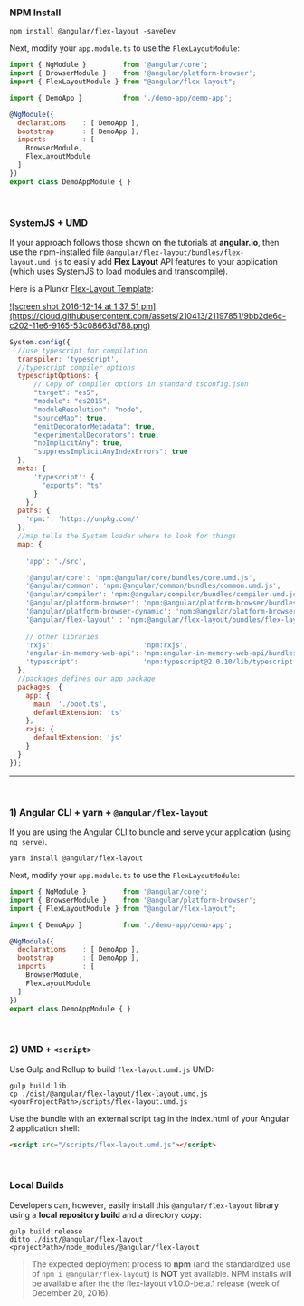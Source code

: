 ### NPM Install

```terminal
npm install @angular/flex-layout -saveDev
```

Next, modify your `app.module.ts` to use the `FlexLayoutModule`:

```js
import { NgModule }         from '@angular/core';
import { BrowserModule }    from '@angular/platform-browser';
import { FlexLayoutModule } from "@angular/flex-layout";

import { DemoApp }          from './demo-app/demo-app';

@NgModule({
  declarations    : [ DemoApp ],
  bootstrap       : [ DemoApp ],
  imports         : [
    BrowserModule,
    FlexLayoutModule
  ]
})
export class DemoAppModule { }
```

<br/>

### SystemJS + UMD

If your approach follows those shown on the tutorials at **angular.io**, then use the npm-installed file `@angular/flex-layout/bundles/flex-layout.umd.js` to easily add **Flex Layout** API features to your application 
(which uses SystemJS to load modules and transcompile).

Here is a Plunkr [Flex-Layout Template](https://plnkr.co/edit/h8hzyoEyqdCXmTBA7DfK?p=preview):

<a href="https://plnkr.co/edit/h8hzyoEyqdCXmTBA7DfK?p=preview" target="_blank">
![screen shot 2016-12-14 at 1 37 51 pm](https://cloud.githubusercontent.com/assets/210413/21197851/9bb2de6c-c202-11e6-9165-53c08663d788.png)
</a>

<br/>

```js
System.config({
  //use typescript for compilation
  transpiler: 'typescript',
  //typescript compiler options
  typescriptOptions: {
      // Copy of compiler options in standard tsconfig.json
      "target": "es5",
      "module": "es2015",
      "moduleResolution": "node",
      "sourceMap": true,
      "emitDecoratorMetadata": true,
      "experimentalDecorators": true,
      "noImplicitAny": true,
      "suppressImplicitAnyIndexErrors": true
  },
  meta: {
      'typescript': {
        "exports": "ts"
      }
    },  
  paths: {
    'npm:': 'https://unpkg.com/'
  },
  //map tells the System loader where to look for things
  map: {
    
    'app': './src',

    '@angular/core': 'npm:@angular/core/bundles/core.umd.js',
    '@angular/common': 'npm:@angular/common/bundles/common.umd.js',
    '@angular/compiler': 'npm:@angular/compiler/bundles/compiler.umd.js',
    '@angular/platform-browser': 'npm:@angular/platform-browser/bundles/platform-browser.umd.js',
    '@angular/platform-browser-dynamic': 'npm:@angular/platform-browser-dynamic/bundles/platform-browser-dynamic.umd.js',
    '@angular/flex-layout' : 'npm:@angular/flex-layout/bundles/flex-layout.umd.js',
    
    // other libraries
    'rxjs':                      'npm:rxjs',
    'angular-in-memory-web-api': 'npm:angular-in-memory-web-api/bundles/in-memory-web-api.umd.js',
    'typescript':                'npm:typescript@2.0.10/lib/typescript.js',    
  },
  //packages defines our app package
  packages: {
    app: {
      main: './boot.ts',
      defaultExtension: 'ts'
    },
    rxjs: {
      defaultExtension: 'js'
    }
  }
});
```
----

<br/>

### 1) Angular CLI + **yarn** + `@angular/flex-layout`

If you are using the Angular CLI to bundle and serve your application (using `ng serve`). 

```terminal
yarn install @angular/flex-layout
```

Next, modify your `app.module.ts` to use the `FlexLayoutModule`:

```js
import { NgModule }         from '@angular/core';
import { BrowserModule }    from '@angular/platform-browser';
import { FlexLayoutModule } from "@angular/flex-layout";

import { DemoApp }          from './demo-app/demo-app';

@NgModule({
  declarations    : [ DemoApp ],
  bootstrap       : [ DemoApp ],
  imports         : [
    BrowserModule,
    FlexLayoutModule
  ]
})
export class DemoAppModule { }
```

<br/>

### 2) UMD + `<script>`

Use Gulp and Rollup to build `flex-layout.umd.js` UMD:

```console
gulp build:lib
cp ./dist/@angular/flex-layout/flex-layout.umd.js  <yourProjectPath>/scripts/flex-layout.umd.js
```

Use the bundle with an external script tag in the index.html of your Angular 2 application shell:

```html
<script src="/scripts/flex-layout.umd.js"></script>

```

<br/>

### Local Builds

Developers can, however, easily install this `@angular/flex-layout` library using a **local repository build** 
and a directory copy:

```console
gulp build:release
ditto ./dist/@angular/flex-layout <projectPath>/node_modules/@angular/flex-layout
```

> The expected deployment process to **npm** (and the standardized use 
of `npm i @angular/flex-layout`) is **NOT** yet available. NPM installs will be available 
after the the flex-layout v1.0.0-beta.1 release (week of December 20, 2016).
